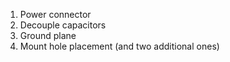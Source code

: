 1. Power connector
2. Decouple capacitors
3. Ground plane
4. Mount hole placement (and two additional ones)
